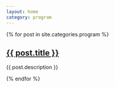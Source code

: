 ```yaml
---
layout: home
category: program
---
```


<div class="row">
	{% for post in site.categories.program %}
		<div class="col-1">
			<h2><a href="{{ post.url }}">{{ post.title }}</a></h2>
			<p>{{ post.description }}</p>
		</div>
	{% endfor %}
</div>
